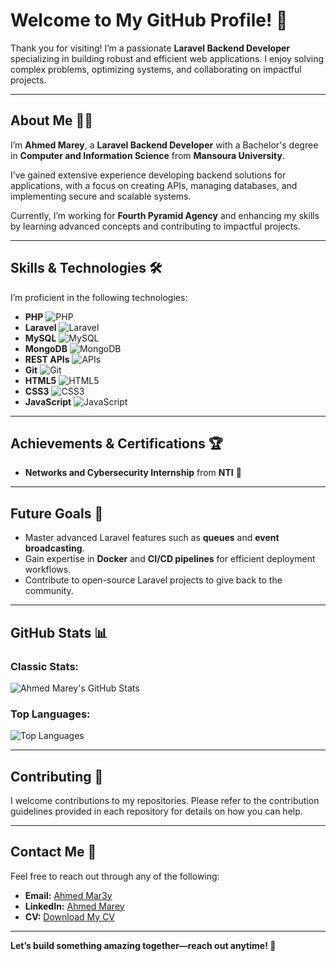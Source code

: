 # Welcome to My GitHub Profile! 👋  

Thank you for visiting! I’m a passionate **Laravel Backend Developer** specializing in building robust and efficient web applications. I enjoy solving complex problems, optimizing systems, and collaborating on impactful projects.  

---

## About Me 🧑‍💻  

I’m **Ahmed Marey**, a **Laravel Backend Developer** with a Bachelor's degree in **Computer and Information Science** from **Mansoura University**.  

I’ve gained extensive experience developing backend solutions for applications, with a focus on creating APIs, managing databases, and implementing secure and scalable systems.  



Currently, I’m working for **Fourth Pyramid Agency** and enhancing my skills by learning advanced concepts and contributing to impactful projects.

---

## Skills & Technologies 🛠️  

I’m proficient in the following technologies:  

- **PHP** ![PHP](https://img.shields.io/badge/PHP-777BB4?style=flat&logo=php&logoColor=white)  
- **Laravel** ![Laravel](https://img.shields.io/badge/Laravel-FF2D20?style=flat&logo=laravel&logoColor=white)  
- **MySQL** ![MySQL](https://img.shields.io/badge/MySQL-4479A1?style=flat&logo=mysql&logoColor=white)  
- **MongoDB** ![MongoDB](https://img.shields.io/badge/MongoDB-47A248?style=flat&logo=mongodb&logoColor=white)  
- **REST APIs** ![APIs](https://img.shields.io/badge/REST%20APIs-61DAFB?style=flat&logo=postman&logoColor=white)  
- **Git** ![Git](https://img.shields.io/badge/Git-F05032?style=flat&logo=git&logoColor=white)  
- **HTML5** ![HTML5](https://img.shields.io/badge/HTML5-E34F26?style=flat&logo=html5&logoColor=white)  
- **CSS3** ![CSS3](https://img.shields.io/badge/CSS3-1572B6?style=flat&logo=css3&logoColor=white)  
- **JavaScript** ![JavaScript](https://img.shields.io/badge/JavaScript-F7DF1E?style=flat&logo=javascript&logoColor=black)  

---

## Achievements & Certifications 🏆  

- **Networks and Cybersecurity Internship** from **NTI** 🏅  

---

## Future Goals 🚀  

- Master advanced Laravel features such as **queues** and **event broadcasting**.  
- Gain expertise in **Docker** and **CI/CD pipelines** for efficient deployment workflows.  
- Contribute to open-source Laravel projects to give back to the community.  

---

## GitHub Stats 📊  

### Classic Stats:  
![Ahmed Marey's GitHub Stats](https://github-readme-stats.vercel.app/api?username=AhmedMarey&show_icons=true&theme=radical&hide_title=true&count_private=true)  

### Top Languages:  
![Top Languages](https://github-readme-stats.vercel.app/api/top-langs/?username=AhmedMarey&layout=compact&theme=radical)  

---

## Contributing 🤝  

I welcome contributions to my repositories. Please refer to the contribution guidelines provided in each repository for details on how you can help.  

---

## Contact Me 📧  

Feel free to reach out through any of the following:  

- **Email:** [Ahmed Mar3y](mailto:ahmed.mariee.2002@gmail.com)  
- **LinkedIn:** [Ahmed Marey](https://www.linkedin.com/in/ahmed-mar3y-b289a1212?utm_source=share&utm_campaign=share_via&utm_content=profile&utm_medium=android_app)  
- **CV:** [Download My CV](https://drive.google.com/file/d/1qMdiYxGgeRHZr5qQfF76W58HCdXpbqRd/view?usp=sharing)  

---

**Let’s build something amazing together—reach out anytime! 🚀**


